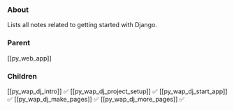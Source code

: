 ### About
Lists all notes related to getting started with Django.

### Parent
[[py_web_app]]

### Children
[[py_wap_dj_intro]] ✅
[[py_wap_dj_project_setup]] ✅
[[py_wap_dj_start_app]] ✅
[[py_wap_dj_make_pages]] ✅
[[py_wap_dj_more_pages]] ✅
